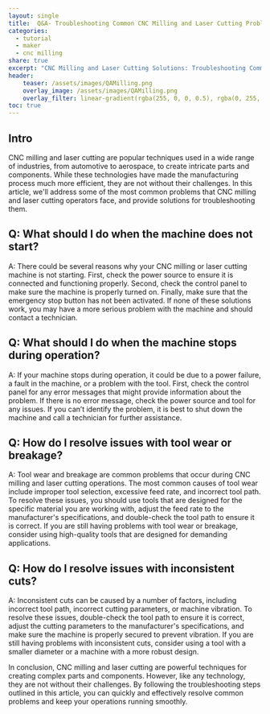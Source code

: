 ```yaml
---
layout: single
title:  Q&A- Troubleshooting Common CNC Milling and Laser Cutting Problems
categories:
  - tutorial
  - maker
  - cnc milling
share: true
excerpt: "CNC Milling and Laser Cutting Solutions: Troubleshooting Common Manufacturing Problems"
header:
    teaser: /assets/images/QAMilling.png
    overlay_image: /assets/images/QAMilling.png
    overlay_filter: linear-gradient(rgba(255, 0, 0, 0.5), rgba(0, 255, 255, 0.5))
toc: true
---
```



## Intro

CNC milling and laser cutting are popular techniques used in a wide range of industries, from automotive to aerospace, to create intricate parts and components. While these technologies have made the manufacturing process much more efficient, they are not without their challenges. In this article, we'll address some of the most common problems that CNC milling and laser cutting operators face, and provide solutions for troubleshooting them.

## Q: What should I do when the machine does not start?

A: There could be several reasons why your CNC milling or laser cutting machine is not starting. First, check the power source to ensure it is connected and functioning properly. Second, check the control panel to make sure the machine is properly turned on. Finally, make sure that the emergency stop button has not been activated. If none of these solutions work, you may have a more serious problem with the machine and should contact a technician.

## Q: What should I do when the machine stops during operation?

A: If your machine stops during operation, it could be due to a power failure, a fault in the machine, or a problem with the tool. First, check the control panel for any error messages that might provide information about the problem. If there is no error message, check the power source and tool for any issues. If you can’t identify the problem, it is best to shut down the machine and call a technician for further assistance.

## Q: How do I resolve issues with tool wear or breakage?

A: Tool wear and breakage are common problems that occur during CNC milling and laser cutting operations. The most common causes of tool wear include improper tool selection, excessive feed rate, and incorrect tool path. To resolve these issues, you should use tools that are designed for the specific material you are working with, adjust the feed rate to the manufacturer's specifications, and double-check the tool path to ensure it is correct. If you are still having problems with tool wear or breakage, consider using high-quality tools that are designed for demanding applications.

## Q: How do I resolve issues with inconsistent cuts?

A: Inconsistent cuts can be caused by a number of factors, including incorrect tool path, incorrect cutting parameters, or machine vibration. To resolve these issues, double-check the tool path to ensure it is correct, adjust the cutting parameters to the manufacturer's specifications, and make sure the machine is properly secured to prevent vibration. If you are still having problems with inconsistent cuts, consider using a tool with a smaller diameter or a machine with a more robust design.

In conclusion, CNC milling and laser cutting are powerful techniques for creating complex parts and components. However, like any technology, they are not without their challenges. By following the troubleshooting steps outlined in this article, you can quickly and effectively resolve common problems and keep your operations running smoothly.